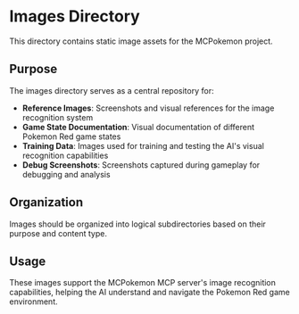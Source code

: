 # Images Directory

This directory contains static image assets for the MCPokemon project.

## Purpose

The images directory serves as a central repository for:

- **Reference Images**: Screenshots and visual references for the image recognition system
- **Game State Documentation**: Visual documentation of different Pokemon Red game states
- **Training Data**: Images used for training and testing the AI's visual recognition capabilities
- **Debug Screenshots**: Screenshots captured during gameplay for debugging and analysis

## Organization

Images should be organized into logical subdirectories based on their purpose and content type.

## Usage

These images support the MCPokemon MCP server's image recognition capabilities, helping the AI understand and navigate the Pokemon Red game environment.